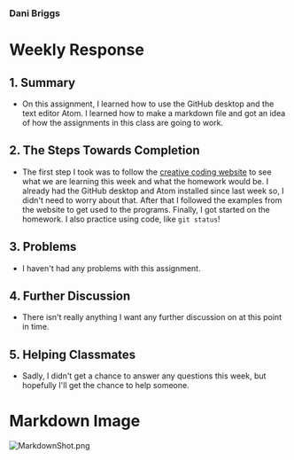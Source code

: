 ### Dani Briggs

# Weekly Response
## 1. Summary
- On this assignment, I learned how to use the GitHub desktop and the text editor Atom. I learned how to make a markdown file and got an idea of how the assignments in this class are going to work.

## 2. The Steps Towards Completion
- The first step I took was to follow the [creative coding website](https://montana-media-arts.github.io/creative-coding-1/modules/week-2/overview/) to see what we are learning this week and what the homework would be. I already had the GitHub desktop and Atom installed since last week so, I didn't need to worry about that. After that I followed the examples from the website to get used to the programs. Finally, I got started on the homework. I also practice using code, like `git status`!

## 3. Problems
- I haven't had any problems with this assignment.

## 4. Further Discussion
- There isn't really anything I want any further discussion on at this point in time.

## 5. Helping Classmates
- Sadly, I didn't get a chance to answer any questions this week, but hopefully I'll get the chance to help someone.

# Markdown Image
![MarkdownShot.png][image]

[image]: (https://github.com/Dani-Briggs/120-work/blob/master/hw-2/MarkdownShot.png)
